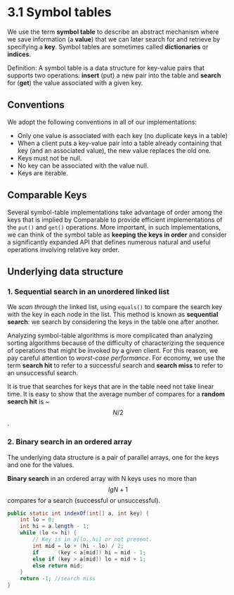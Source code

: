 # 3.1 Symbol tables

We use the term **symbol table** to describe an abstract mechanism where we save information \(a **value**\) that we can later search for and retrieve by specifying a **key**. Symbol tables are sometimes called **dictionaries** or **indices**.

Definition: A symbol table is a data structure for key-value pairs that supports two operations: **insert** \(put\) a new pair into the table and **search** for \(**get**\) the value associated with a given key.

## Conventions

We adopt the following conventions in all of our implementations:

* Only one value is associated with each key \(no duplicate keys in a table\)
* When a client puts a key-value pair into a table already containing that key \(and an associated value\), the new value replaces the old one.
* Keys must not be null.
* No key can be associated with the value null.
* Keys are iterable.

## Comparable Keys

Several symbol-table implementations take advantage of order among the keys that is implied by Comparable to provide efficient implementations of the `put()` and `get()` operations. More important, in such implementations, we can think of the symbol table as **keeping the keys in order** and consider a significantly expanded API that defines numerous natural and useful operations involving relative key order.

## Underlying data structure

### 1. Sequential search in an unordered linked list

We _scan through_ the linked list, using `equals()` to compare the search key with the key in each node in the list. This method is known as **sequential search**: we search by considering the keys in the table one after another.

Analyzing symbol-table algorithms is more complicated than analyzing sorting algorithms because of the difficulty of characterizing the sequence of operations that might be invoked by a given client. For this reason, we pay careful attention to _worst-case performance_. For economy, we use the term **search hit** to refer to a successful search and **search miss** to refer to an unsuccessful search.

It is true that searches for keys that are in the table need not take linear time. It is easy to show that the average number of compares for a **random search hit** is ~ $$N/2$$ .

### 2. Binary search in an ordered array

The underlying data structure is a pair of parallel arrays, one for the keys and one for the values.

**Binary search** in an ordered array with N keys uses no more than $$lgN+1$$ compares for a search \(successful or unsuccessful\).

```java
public static int indexOf(int[] a, int key) {
    int lo = 0;
    int hi = a.length - 1;
    while (lo <= hi) {
        // Key is in a[lo..hi] or not present.
        int mid = lo + (hi - lo) / 2;
        if      (key < a[mid]) hi = mid - 1;
        else if (key > a[mid]) lo = mid + 1;
        else return mid;
    }
    return -1; //search miss
}
```



